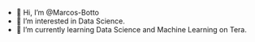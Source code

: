 - 👋 Hi, I’m @Marcos-Botto
- 👀 I’m interested in Data Science.
- 🌱 I’m currently learning Data Science and Machine Learning on Tera.


<!---
Marcos-Botto/Marcos-Botto is a ✨ special ✨ repository because its `README.md` (this file) appears on your GitHub profile.
You can click the Preview link to take a look at your changes.
--->
